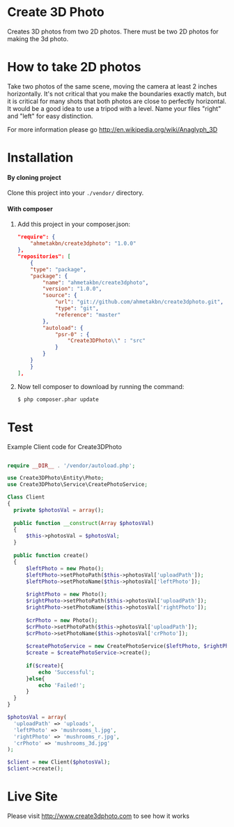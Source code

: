 # Create 3D Photo
Creates 3D photos from two 2D photos. There must be two 2D photos for making the 3d photo.

# How to take 2D photos
Take two photos of the same scene, moving the camera at least 2 inches horizontally. It's not critical that you make the boundaries exactly match, but it is critical for many shots that both photos are close to perfectly horizontal. It would be a good idea to use a tripod with a level.
Name your files "right" and "left" for easy distinction.

For more information please go http://en.wikipedia.org/wiki/Anaglyph_3D

# Installation

#### By cloning project

Clone this project into your `./vendor/` directory.

#### With composer

1. Add this project in your composer.json:

    ```json
	"require": {
		"ahmetakbn/create3dphoto": "1.0.0"
	},
	"repositories": [
	    {
		"type": "package",
		"package": {
		    "name": "ahmetakbn/create3dphoto",
		    "version": "1.0.0",
		    "source": {
		        "url": "git://github.com/ahmetakbn/create3dphoto.git",
		        "type": "git",
		        "reference": "master"
		    },
		    "autoload": {
		        "psr-0" : {
		            "Create3DPhoto\\" : "src"
		        }
		    }
		}
	    }
	],
    ```

2. Now tell composer to download by running the command:

    ```bash
    $ php composer.phar update
    ```

# Test

Example Client code for Create3DPhoto

  ```php
  
  require __DIR__ . '/vendor/autoload.php';

  use Create3DPhoto\Entity\Photo;
  use Create3DPhoto\Service\CreatePhotoService;
  
  Class Client
  {
  	private $photosVal = array();
  	
  	public function __construct(Array $photosVal)
  	{
  		$this->photosVal = $photosVal;
  	}
  	
  	public function create()
  	{		
  		$leftPhoto = new Photo();
  		$leftPhoto->setPhotoPath($this->photosVal['uploadPath']);
  		$leftPhoto->setPhotoName($this->photosVal['leftPhoto']);
  		
  		$rightPhoto = new Photo();
  		$rightPhoto->setPhotoPath($this->photosVal['uploadPath']);
  		$rightPhoto->setPhotoName($this->photosVal['rightPhoto']);
  		
  		$crPhoto = new Photo();
  		$crPhoto->setPhotoPath($this->photosVal['uploadPath']);
  		$crPhoto->setPhotoName($this->photosVal['crPhoto']);
  		
  		$createPhotoService = new CreatePhotoService($leftPhoto, $rightPhoto, $crPhoto);
  		$create = $createPhotoService->create();
  		
  		if($create){
  			echo 'Successful';
  		}else{
  			echo 'Failed!';
  		}
  	}
  }
  
  $photosVal = array(
  	'uploadPath' => 'uploads',
  	'leftPhoto' => 'mushrooms_l.jpg',
  	'rightPhoto' => 'mushrooms_r.jpg',
  	'crPhoto' => 'mushrooms_3d.jpg'
  );
  
  $client = new Client($photosVal);
  $client->create();
  
  ```

# Live Site
Please visit http://www.create3dphoto.com to see how it works
